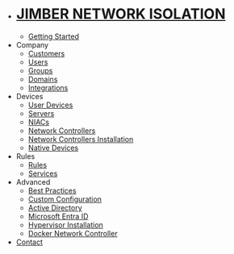 <!-- docs/_sidebar.md -->
* # [JIMBER NETWORK ISOLATION](./)
  * [Getting Started](./gettingstarted/index)
* Company
  * [Customers](./company/customers/customers)
  * [Users](./company/users/users)
  * [Groups](./company/groups/groups)
  * [Domains](./company/domains/domains)
  * [Integrations](./company/integrations/integrations)
* Devices
  * [User Devices](./devices/userdevices/userdevices)
  * [Servers](./devices/servers/servers)
  * [NIACs](./devices/niacs/niacs)
  * [Network Controllers](./devices/networkcontrollers/networkcontrollers)
  * [Network Controllers Installation](./devices/networkcontrollerssetup/SettingUpServer.md)
  * [Native Devices](./devices/nativedevices/nativedevices.md)
* Rules
  * [Rules](./rules/rules)
  * [Services](./rules/services)
* Advanced
  * [Best Practices](./advanced/bestpractices/bestpractices)
  * [Custom Configuration](./advanced/cusFtomconfiguration)
  * [Active Directory](./advanced/activedirectory/activedirectory)
  * [Microsoft Entra ID](./advanced/entraid/entraid)
  * [Hypervisor Installation](./advanced/hypervisorinstallation/hypervisorinstallation.md)
  * [Docker Network Controller](./advanced/dockernetworkcontroller/dockernetworkcontroller)
* [Contact](./contact/index)
